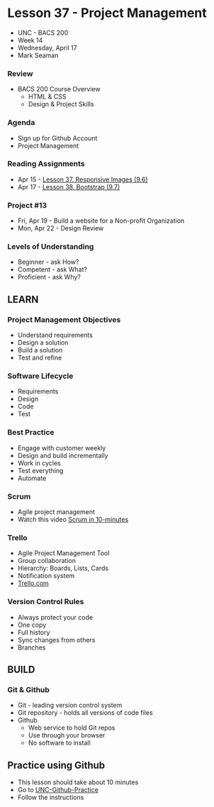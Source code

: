 # Lesson 37 - Project Management

* UNC - BACS 200
* Week 14
* Wednesday, April 17
* Mark Seaman


### Review
* BACS 200 Course Overview
    * HTML & CSS
    * Design & Project Skills

### Agenda
* Sign up for Github Account
* Project Management
    
    
### Reading Assignments
* Apr 15 - [Lesson 37. Responsive Images (9.6)](https://learn.zybooks.com/zybook/UNCOBACS200SeamanSpring2019/chapter/9/section/6)
* Apr 17 - [Lesson 38. Bootstrap (9.7)](https://learn.zybooks.com/zybook/UNCOBACS200SeamanSpring2019/chapter/9/section/7)

    
### Project #13
* Fri, Apr 19 - Build a website for a Non-profit Organization
* Mon, Apr 22 - Design Review


### Levels of Understanding
* Beginner - ask How?
* Competent - ask What?
* Proficient - ask Why?



## LEARN

### Project Management Objectives
* Understand requirements
* Design a solution
* Build a solution
* Test and refine


### Software Lifecycle
* Requirements
* Design
* Code
* Test


### Best Practice
* Engage with customer weekly
* Design and build incrementally
* Work in cycles
* Test everything
* Automate


### Scrum
* Agile project management
* Watch this video [Scrum in 10-minutes](https://www.youtube.com/watch?v=dHuylme4zbo)


### Trello
* Agile Project Management Tool
* Group collaboration
* Hierarchy: Boards, Lists, Cards
* Notification system
* [Trello.com](http://trello.com)


### Version Control Rules
* Always protect your code
* One copy
* Full history
* Sync changes from others
* Branches



## BUILD

### Git & Github
* Git - leading version control system
* Git repository - holds all versions of code files
* Github 
    * Web service to hold Git repos
    * Use through your browser
    * No software to install


## Practice using Github
* This lesson should take about 10 minutes
* Go to [UNC-Github-Practice](https://github.com/Mark-Seaman/UNC-Github-Practice/blob/master/lesson/02.md)
* Follow the instructions


